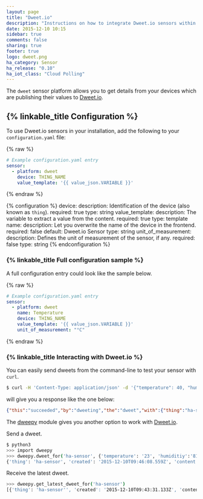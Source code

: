 ```yaml
---
layout: page
title: "Dweet.io"
description: "Instructions on how to integrate Dweet.io sensors within Home Assistant."
date: 2015-12-10 10:15
sidebar: true
comments: false
sharing: true
footer: true
logo: dweet.png
ha_category: Sensor
ha_release: "0.10"
ha_iot_class: "Cloud Polling"
---
```


The `dweet` sensor platform allows you to get details from your devices which are publishing their values to [Dweet.io](https://dweet.io/).

## {% linkable_title Configuration %}

To use Dweet.io sensors in your installation, add the following to your `configuration.yaml` file:

{% raw %}
```yaml
# Example configuration.yaml entry
sensor:
  - platform: dweet
    device: THING_NAME
    value_template: '{{ value_json.VARIABLE }}'
```
{% endraw %}

{% configuration %}
device:
  description: Identification of the device (also known as `thing`).
  required: true
  type: string
value_template:
  description: The variable to extract a value from the content.
  required: true
  type: template
name:
  description: Let you overwrite the name of the device in the frontend.
  required: false
  default: Dweet.io Sensor
  type: string
unit_of_measurement:
  description: Defines the unit of measurement of the sensor, if any.
  required: false
  type: string
{% endconfiguration %}

### {% linkable_title Full configuration sample %}

A full configuration entry could look like the sample below.

{% raw %}
```yaml
# Example configuration.yaml entry
sensor:
  - platform: dweet
    name: Temperature
    device: THING_NAME
    value_template: '{{ value_json.VARIABLE }}'
    unit_of_measurement: "°C"
```
{% endraw %}

### {% linkable_title Interacting with Dweet.io %}

You can easily send dweets from the command-line to test your sensor with `curl`.

```bash
$ curl -H 'Content-Type: application/json' -d '{"temperature": 40, "humidity": 65}' https://dweet.io/dweet/for/ha-sensor
```

will give you a response like the one below:

```json
{"this":"succeeded","by":"dweeting","the":"dweet","with":{"thing":"ha-sensor","created":"2015-12-10T09:43:31.133Z","content":{"temperature":40,"humidity":65}}}
```

The [dweepy](https://github.com/paddycarey/dweepy) module gives you another option to work with [Dweet.io](https://dweet.io/).

Send a dweet.

```bash
$ python3
>>> import dweepy
>>> dweepy.dweet_for('ha-sensor', {'temperature': '23', 'humiditiy':'81'})
{'thing': 'ha-sensor', 'created': '2015-12-10T09:46:08.559Z', 'content': {'humiditiy': 81, 'temperature': 23}}
```

Receive the latest dweet.

```bash
>>> dweepy.get_latest_dweet_for('ha-sensor')
[{'thing': 'ha-sensor'', 'created': '2015-12-10T09:43:31.133Z', 'content': {'humidity': 65, 'temperature': 40}}]
```
